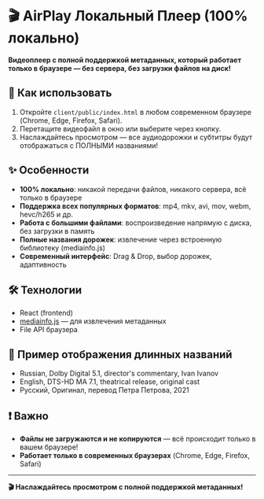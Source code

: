 # 🎬 AirPlay Локальный Плеер (100% локально)

**Видеоплеер с полной поддержкой метаданных, который работает только в браузере — без сервера, без загрузки файлов на диск!**

## 🚀 Как использовать

1. Откройте `client/public/index.html` в любом современном браузере (Chrome, Edge, Firefox, Safari).
2. Перетащите видеофайл в окно или выберите через кнопку.
3. Наслаждайтесь просмотром — все аудиодорожки и субтитры будут отображаться с ПОЛНЫМИ названиями!

## ✨ Особенности
- **100% локально**: никакой передачи файлов, никакого сервера, всё только в браузере
- **Поддержка всех популярных форматов**: mp4, mkv, avi, mov, webm, hevc/h265 и др.
- **Работа с большими файлами**: воспроизведение напрямую с диска, без загрузки в память
- **Полные названия дорожек**: извлечение через встроенную библиотеку (mediainfo.js)
- **Современный интерфейс**: Drag & Drop, выбор дорожек, адаптивность

## 🛠️ Технологии
- React (frontend)
- [mediainfo.js](https://github.com/buzz/mediainfo.js) — для извлечения метаданных
- File API браузера

## 📝 Пример отображения длинных названий
- Russian, Dolby Digital 5.1, director's commentary, Ivan Ivanov
- English, DTS-HD MA 7.1, theatrical release, original cast
- Русский, Оригинал, перевод Петра Петрова, 2021

## ❗ Важно
- **Файлы не загружаются и не копируются** — всё происходит только в вашем браузере!
- **Работает только в современных браузерах** (Chrome, Edge, Firefox, Safari)

---

**🎬 Наслаждайтесь просмотром с полной поддержкой метаданных!** 